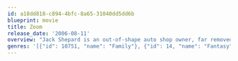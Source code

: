 ```yaml
---
id: a18dd818-c894-4bfc-8a65-31040dd5dd6b
blueprint: movie
title: Zoom
release_date: '2006-08-11'
overview: "Jack Shepard is an out-of-shape auto shop owner, far removed from the man who once protected the world's freedom. Reluctantly called back into action by the government, Jack is tasked with turning a rag tag group of kids with special powers into a new generation of superheroes to save the world from certain destruction. Based on Jason Lethcoe's graphic novel \"Zoom's Academy for the Super Gifted\"."
genres: '[{"id": 10751, "name": "Family"}, {"id": 14, "name": "Fantasy"}, {"id": 35, "name": "Comedy"}]'
---
```

